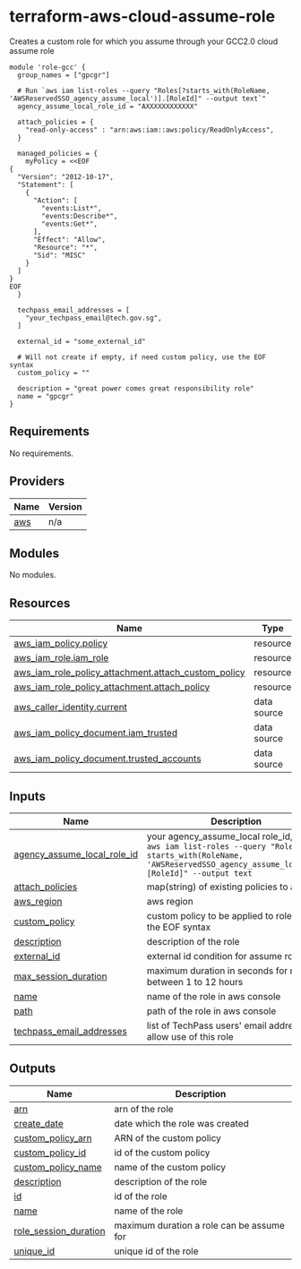 # terraform-aws-cloud-assume-role

Creates a custom role for which you assume through your GCC2.0 cloud assume role

```hcl
module 'role-gcc' {
  group_names = ["gpcgr"]

  # Run `aws iam list-roles --query "Roles[?starts_with(RoleName, 'AWSReservedSSO_agency_assume_local')].[RoleId]" --output text`"
  agency_assume_local_role_id = "AXXXXXXXXXXXX"

  attach_policies = {
    "read-only-access" : "arn:aws:iam::aws:policy/ReadOnlyAccess",
  }

  managed_policies = {
    myPolicy = <<EOF
{
  "Version": "2012-10-17",
  "Statement": [
    {
      "Action": [
        "events:List*",
        "events:Describe*",
        "events:Get*",
      ],
      "Effect": "Allow",
      "Resource": "*",
      "Sid": "MISC"
    }
  ]
}
EOF
  }

  techpass_email_addresses = [
    "your_techpass_email@tech.gov.sg",
  ]

  external_id = "some_external_id"

  # Will not create if empty, if need custom policy, use the EOF syntax
  custom_policy = ""

  description = "great power comes great responsibility role"
  name = "gpcgr"
}
```

## Requirements

No requirements.

## Providers

| Name | Version |
|------|---------|
| <a name="provider_aws"></a> [aws](#provider\_aws) | n/a |

## Modules

No modules.

## Resources

| Name | Type |
|------|------|
| [aws_iam_policy.policy](https://registry.terraform.io/providers/hashicorp/aws/latest/docs/resources/iam_policy) | resource |
| [aws_iam_role.iam_role](https://registry.terraform.io/providers/hashicorp/aws/latest/docs/resources/iam_role) | resource |
| [aws_iam_role_policy_attachment.attach_custom_policy](https://registry.terraform.io/providers/hashicorp/aws/latest/docs/resources/iam_role_policy_attachment) | resource |
| [aws_iam_role_policy_attachment.attach_policy](https://registry.terraform.io/providers/hashicorp/aws/latest/docs/resources/iam_role_policy_attachment) | resource |
| [aws_caller_identity.current](https://registry.terraform.io/providers/hashicorp/aws/latest/docs/data-sources/caller_identity) | data source |
| [aws_iam_policy_document.iam_trusted](https://registry.terraform.io/providers/hashicorp/aws/latest/docs/data-sources/iam_policy_document) | data source |
| [aws_iam_policy_document.trusted_accounts](https://registry.terraform.io/providers/hashicorp/aws/latest/docs/data-sources/iam_policy_document) | data source |

## Inputs

| Name | Description | Type | Default | Required |
|------|-------------|------|---------|:--------:|
| <a name="input_agency_assume_local_role_id"></a> [agency\_assume\_local\_role\_id](#input\_agency\_assume\_local\_role\_id) | your agency\_assume\_local role\_id, use `aws iam list-roles --query "Roles[?starts_with(RoleName, 'AWSReservedSSO_agency_assume_local')].[RoleId]" --output text` | `string` | n/a | yes |
| <a name="input_attach_policies"></a> [attach\_policies](#input\_attach\_policies) | map(string) of existing policies to attach | `map(string)` | `{}` | no |
| <a name="input_aws_region"></a> [aws\_region](#input\_aws\_region) | aws region | `string` | n/a | yes |
| <a name="input_custom_policy"></a> [custom\_policy](#input\_custom\_policy) | custom policy to be applied to role using the EOF syntax | `string` | `""` | no |
| <a name="input_description"></a> [description](#input\_description) | description of the role | `string` | n/a | yes |
| <a name="input_external_id"></a> [external\_id](#input\_external\_id) | external id condition for assume role | `string` | `""` | no |
| <a name="input_max_session_duration"></a> [max\_session\_duration](#input\_max\_session\_duration) | maximum duration in seconds for role, between 1 to 12 hours | `number` | `3600` | no |
| <a name="input_name"></a> [name](#input\_name) | name of the role in aws console | `string` | n/a | yes |
| <a name="input_path"></a> [path](#input\_path) | path of the role in aws console | `string` | `"/"` | no |
| <a name="input_techpass_email_addresses"></a> [techpass\_email\_addresses](#input\_techpass\_email\_addresses) | list of TechPass users' email addresses to allow use of this role | `list(string)` | `[]` | no |

## Outputs

| Name | Description |
|------|-------------|
| <a name="output_arn"></a> [arn](#output\_arn) | arn of the role |
| <a name="output_create_date"></a> [create\_date](#output\_create\_date) | date which the role was created |
| <a name="output_custom_policy_arn"></a> [custom\_policy\_arn](#output\_custom\_policy\_arn) | ARN of the custom policy |
| <a name="output_custom_policy_id"></a> [custom\_policy\_id](#output\_custom\_policy\_id) | id of the custom policy |
| <a name="output_custom_policy_name"></a> [custom\_policy\_name](#output\_custom\_policy\_name) | name of the custom policy |
| <a name="output_description"></a> [description](#output\_description) | description of the role |
| <a name="output_id"></a> [id](#output\_id) | id of the role |
| <a name="output_name"></a> [name](#output\_name) | name of the role |
| <a name="output_role_session_duration"></a> [role\_session\_duration](#output\_role\_session\_duration) | maximum duration a role can be assume for |
| <a name="output_unique_id"></a> [unique\_id](#output\_unique\_id) | unique id of the role |
